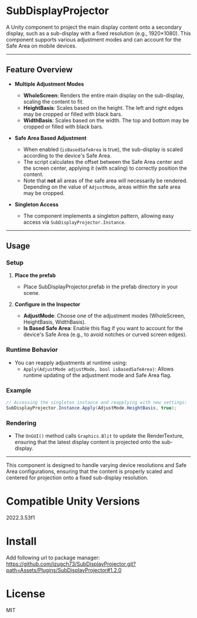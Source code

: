 # SubDisplayProjector

A Unity component to project the main display content onto a secondary display, such as a sub-display with a fixed resolution (e.g., 1920×1080). This component supports various adjustment modes and can account for the Safe Area on mobile devices.

---

## Feature Overview

- **Multiple Adjustment Modes**
    - **WholeScreen**: Renders the entire main display on the sub-display, scaling the content to fit.
    - **HeightBasis**: Scales based on the height. The left and right edges may be cropped or filled with black bars.
    - **WidthBasis**: Scales based on the width. The top and bottom may be cropped or filled with black bars.

- **Safe Area Based Adjustment**
    - When enabled (`isBasedSafeArea` is true), the sub-display is scaled according to the device's Safe Area.
    - The script calculates the offset between the Safe Area center and the screen center, applying it (with scaling) to correctly position the content.
    - Note that **not** all areas of the safe area will necessarily be rendered. Depending on the value of `AdjustMode`, areas within the safe area may be cropped.

- **Singleton Access**
    - The component implements a singleton pattern, allowing easy access via `SubDisplayProjector.Instance`.

---

## Usage

### Setup

1. **Place the prefab**
    - Place SubDisplayProjector.prefab in the prefab directory in your scene.

2. **Configure in the Inspector**
    - **AdjustMode**: Choose one of the adjustment modes (WholeScreen, HeightBasis, WidthBasis).
    - **Is Based Safe Area**: Enable this flag if you want to account for the device's Safe Area (e.g., to avoid notches or curved screen edges).

### Runtime Behavior

- You can reapply adjustments at runtime using:
    - `Apply(AdjustMode adjustMode, bool isBasedSafeArea)`: Allows runtime updating of the adjustment mode and Safe Area flag.

### Example

```csharp
// Accessing the singleton instance and reapplying with new settings:
SubDisplayProjector.Instance.Apply(AdjustMode.HeightBasis, true);
```

### Rendering

- The `OnGUI()` method calls `Graphics.Blit` to update the RenderTexture, ensuring that the latest display content is projected onto the sub-display.

---

This component is designed to handle varying device resolutions and Safe Area configurations, ensuring that the content is properly scaled and centered for projection onto a fixed sub-display resolution.


# Compatible Unity Versions
2022.3.53f1

# Install
Add following url to package manager:
https://github.com/izugch73/SubDisplayProjector.git?path=Assets/Plugins/SubDisplayProjector#1.2.0

# License
MIT